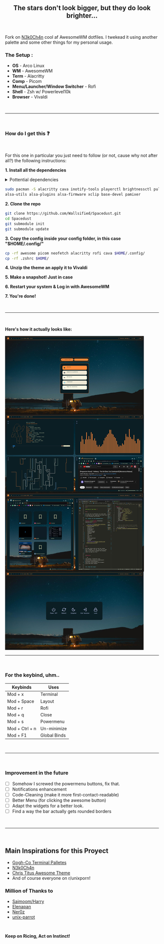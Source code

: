 <h2 align='center'>
  The stars don't look bigger, but they do look brighter...
</h2>

<br>

Fork on [N3k0Ch4n](https://github.com/N3k0Ch4n/) cool af AwesomeWM dotfiles. I twekead it using another palette and some other things for my personal usage. 

### The Setup :

- **OS** - Arco Linux
- **WM**   - AwesomeWM
- **Term**  - Alacritty
- **Comp**  - Picom
- **Menu/Launcher/Window Switcher** - Rofi
- **Shell** - Zsh w/ Powerlevel10k
- **Browser** - Vivaldi 

<br>

---

<br>

### How do I get this ❓

<br>

For this one in particular you just need to follow (or not, cause why not after all?) the following instructions:

**1. Install all the dependencies**

<details close><summary>Pottential dependencies</summary>
  
  - [awesome-git](https://aur.archlinux.org/packages/awesome-git)
  - inotify-tools
  - playerctl
  - brightnessctl
  - pulseaudio
  - network-manager
  - JetBrains Font
  - neofetch
  - zsh
  - alacritty
  - cava
  - betterlockscreen
  - flameshot
  - Vivaldi
  - [powerlevel10k](https://github.com/romkatv/powerlevel10k)


<br>

And some others both me and the creator don't remember, for now, just give us some time. If you want to change the programs, check the apps.lua file!

  
</details>

```sh
sudo pacman -S alacritty cava inotify-tools playerctl brightnessctl pulseaudio networkmanager \
alsa-utils alsa-plugins alsa-firmware xclip base-devel pamixer
```

**2. Clone the repo**

```sh
git clone https://github.com/Wallsified/Spacedust.git
cd Spacedust
git submodule init
git submodule update
```

**3. Copy the config inside your config folder, in this case "$HOME/.config/"**

```sh
cp -rf awesome picom neofetch alacritty rofi cava $HOME/.config/
cp -rf .zshrc $HOME/

```
**4. Unzip the theme an apply it to Vivaldi**

**5. Make a snapshot! Just in case**

**6. Restart your system & Log in with AwesomeWM**

**7. You're done!**

<br>

---

<br>

**Here's how it actually looks like:**

<img widht="300px" src="https://github.com/Wallsified/Spacedust/blob/main/.github/Full_Spacedust.jpg">

---

<br>

### For the keybind, uhm..

| Keybinds    | Uses     |
| ----------- | -------- |
| Mod + x     | Terminal |
| Mod + Space | Layout   |
| Mod + r     | Rofi     |
| Mod + q     | Close    |
| Mod + s     | Powermenu|
| Mod + Ctrl + n | Un-minimize |
| Mod + F1    | Global Binds   |

<br>

---

<br>

### Improvement in the future

- [ ] Somehow I screwed the powermenu buttons, fix that.  
- [ ] Notifications enhancement
- [ ] Code-Cleaning (make it more first-contact-readable)
- [ ] Better Menu (for clicking the awesome button)
- [ ] Adapt the widgets for a better look.
- [ ] Find a way the bar actually gets rounded borders

<br>

---

<br>

## Main Inspirations for this Proyect

- [Gogh-Co Terminal Palletes](https://github.com/Gogh-Co/Gogh)
- [N3k0Ch4n](https://github.com/N3k0Ch4n/)
- [Chris Titus Awesome Theme](https://github.com/ChrisTitusTech/titus-awesome)
- And of course everyone on r/unixporn!

### Million of Thanks to 

- [Saimoom/Harry](https://github.com/saimoomedits/dotfiles)
- [Elenapan](https://github.com/elenapan/dotfiles)
- [Ner0z](https://github.com/ner0z/dotfiles)
- [unix-parrot](https://github.com/unix-parrot)

<br>

**Keep on Ricing, Act on Instinct!**
